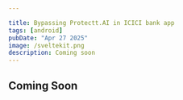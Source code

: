 ```yaml
---

title: Bypassing Protectt.AI in ICICI bank app
tags: [android]
pubDate: "Apr 27 2025"
image: /sveltekit.png
description: Coming soon
---
```


## Coming Soon
